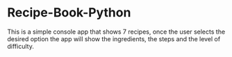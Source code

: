 # Recipe-Book-Python
This is a simple console app that shows 7 recipes, once the user selects the desired option the app will show the ingredients, the steps and the level of difficulty.
